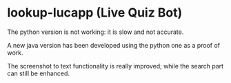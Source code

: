 # lookup-lucapp (Live Quiz Bot)

The python version is not working: it is slow and not accurate.

A new java version has been developed using the python one as a proof of work.

The screenshot to text functionality is really improved; while the search part can still be enhanced.
